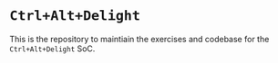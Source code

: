 # `Ctrl+Alt+Delight`
This is the repository to maintiain the exercises and codebase for the `Ctrl+Alt+Delight` SoC.
